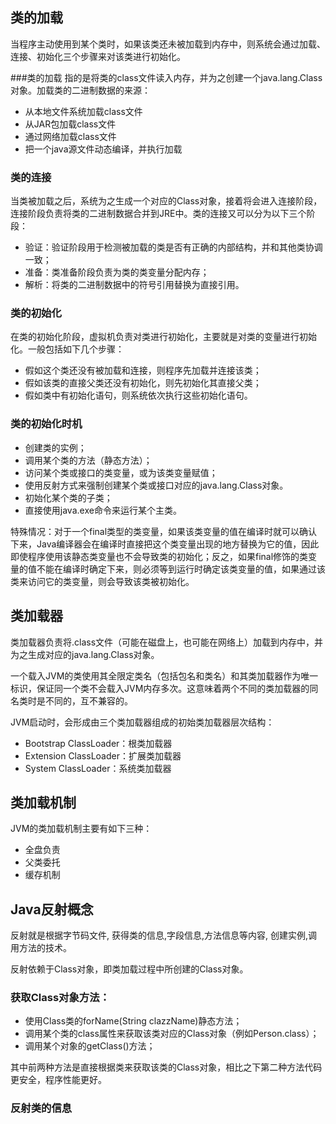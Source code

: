 ## 类的加载

当程序主动使用到某个类时，如果该类还未被加载到内存中，则系统会通过加载、连接、初始化三个步骤来对该类进行初始化。

###类的加载
指的是将类的class文件读入内存，并为之创建一个java.lang.Class对象。加载类的二进制数据的来源：
- 从本地文件系统加载class文件
- 从JAR包加载class文件
- 通过网络加载class文件
- 把一个java源文件动态编译，并执行加载

### 类的连接

当类被加载之后，系统为之生成一个对应的Class对象，接着将会进入连接阶段，连接阶段负责将类的二进制数据合并到JRE中。类的连接又可以分为以下三个阶段：
- 验证：验证阶段用于检测被加载的类是否有正确的内部结构，并和其他类协调一致；
- 准备：类准备阶段负责为类的类变量分配内存；
- 解析：将类的二进制数据中的符号引用替换为直接引用。

### 类的初始化

在类的初始化阶段，虚拟机负责对类进行初始化，主要就是对类的变量进行初始化。一般包括如下几个步骤：
- 假如这个类还没有被加载和连接，则程序先加载并连接该类；
- 假如该类的直接父类还没有初始化，则先初始化其直接父类；
- 假如类中有初始化语句，则系统依次执行这些初始化语句。

### 类的初始化时机

- 创建类的实例；
- 调用某个类的方法（静态方法）；
- 访问某个类或接口的类变量，或为该类变量赋值；
- 使用反射方式来强制创建某个类或接口对应的java.lang.Class对象。
- 初始化某个类的子类；
- 直接使用java.exe命令来运行某个主类。

特殊情况：对于一个final类型的类变量，如果该类变量的值在编译时就可以确认下来，Java编译器会在编译时直接把这个类变量出现的地方替换为它的值，因此即使程序使用该静态类变量也不会导致类的初始化；反之，如果final修饰的类变量的值不能在编译时确定下来，则必须等到运行时确定该类变量的值，如果通过该类来访问它的类变量，则会导致该类被初始化。

## 类加载器

类加载器负责将.class文件（可能在磁盘上，也可能在网络上）加载到内存中，并为之生成对应的java.lang.Class对象。

一个载入JVM的类使用其全限定类名（包括包名和类名）和其类加载器作为唯一标识，保证同一个类不会载入JVM内存多次。这意味着两个不同的类加载器的同名类时是不同的，互不兼容的。

JVM启动时，会形成由三个类加载器组成的初始类加载器层次结构：
- Bootstrap ClassLoader：根类加载器
- Extension ClassLoader：扩展类加载器
- System ClassLoader：系统类加载器

## 类加载机制
JVM的类加载机制主要有如下三种：
- 全盘负责
- 父类委托
- 缓存机制

## Java反射概念

反射就是根据字节码文件, 获得类的信息,字段信息,方法信息等内容, 创建实例,调用方法的技术。

反射依赖于Class对象，即类加载过程中所创建的Class对象。

### 获取Class对象方法：

- 使用Class类的forName(String clazzName)静态方法；
- 调用某个类的class属性来获取该类对应的Class对象（例如Person.class）；
- 调用某个对象的getClass()方法；

其中前两种方法是直接根据类来获取该类的Class对象，相比之下第二种方法代码更安全，程序性能更好。

### 反射类的信息








                                                                                                                                                                                                                                                                                                                                                                                                                                                                                                                                                                                                                                                                                                                                                                                                                                                                                                                                                                                                                                                                                                                                                                                                                                                                                                                                                                                                                                                                                                                                                                                                                                                                                                                                                                                                                                                                                                                                                                                                                                                                                                                                                                                                                                                                                                                                                                                                                                                                                                                                                                                                                                                                                                                                                                                                                                                                                                                                                                                                                                                                                                                                                                                                                                                                                                                                                                                                                                                                                                                                                                                                                                                                                                                                                                                                                                                                                                                                                                                                                                                                                                                                                                                                                                                                                                                                                                                                                                                                                                                                                                                                                                                                                                                                                                                                                                                                                                                                                                                                                                                                                                                                                                                                                                                                                                                                                                                                                                                                                                                                                                                                                                                                                                                                                                                                                                                                                                                                                                                                                                                                                                                                                                                                                                                                                                                                                                                                                                                                                                                                                                                                                                                                                                                                                                                                                                                                                                                                                                                                                                                                                                                                                                                                                                                                                                                                                                                                                                                                                                                                                                                                                                                                                                                                                                                                                                                                                                                                                                                                                                                                                                                                                                                                                                                                                                                                                                                                                                                                                                                                                                                                                                                                                                                                                                                                                                                                                                                                                                                                                                                                                                                                                                                                                                                                                                                                                                                                                                                                                                                                                                                                                                                                                                                                                                                                                                                                                                                                                                                                                                                                                                                                                                                                                                                                                                                                                                                                                                                                                                                                                                                                                                                                                                                                                                                                                                                                                                                                                                                                                                                                                                                                                                                                                                                                                                                                                                                                                                                                                                                                                                                                                                                                                                                                                                                                                                                                                                                                                                                                                                                                                                                                                                                                                                                                                                                                                                                                                                                                                                                                                                                                                      